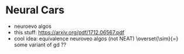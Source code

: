 # Neural Cars

- neuroevo algos
- this stuff: https://arxiv.org/pdf/1712.06567.pdf
- cool idea: equivalence neuroveo algos (not NEAT) \overset{\sim}{=} some variant of gd ?? 
